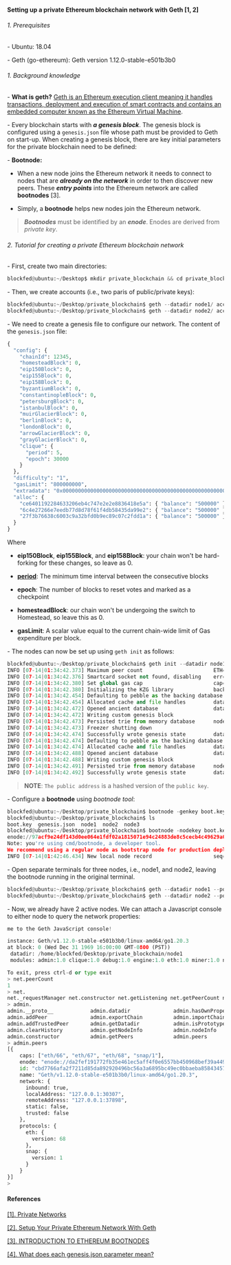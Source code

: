 #### Setting up a private Ethereum blockchain network with Geth [1, 2]

###### 1. Prerequisites

\- Ubuntu: 18.04

\- Geth (go-ethereum): Geth version 1.12.0-stable-e501b3b0

###### 1. Background knowledge

\- **What is geth?** [Geth is an Ethereum execution client meaning it handles transactions, deployment and execution of smart contracts and contains an embedded computer known as the Ethereum Virtual Machine](https://geth.ethereum.org/).

\- Every blockchain starts with ***a genesis block***. The genesis block is configured using a `genesis.json` file whose path must be provided to Geth on start-up. When creating a genesis block, there are key initial parameters for the private blockchain need to be defined:

\- **Bootnode:**

+ When a new node joins the Ethereum network it needs to connect to nodes that are ***already on the network*** in order to then discover new peers. These ***entry points*** into the Ethereum network are called **bootnodes** [3].

+ Simply, a **bootnode** helps new nodes join the Ethereum network. 

> ***Bootnodes*** must be identified by an ***enode***. Enodes are derived from *private key*.

###### 2. Tutorial for creating a private Ethereum blockchain network

\- First, create two main directories: 

```python
blockfed@ubuntu:~/Desktop$ mkdir private_blockchain && cd private_blockchain && mkdir node1 node2
```

\- Then, we create accounts (i.e., two paris of public/private keys): 

```python
blockfed@ubuntu:~/Desktop/private_blockchain$ geth --datadir node1/ account new
blockfed@ubuntu:~/Desktop/private_blockchain$ geth --datadir node2/ account new
```

\- We need to create a genesis file to configure our network. The content of the `genesis.json` file:

```python
{
  "config": {
    "chainId": 12345,
    "homesteadBlock": 0,
    "eip150Block": 0,
    "eip155Block": 0,
    "eip158Block": 0,
    "byzantiumBlock": 0,
    "constantinopleBlock": 0,
    "petersburgBlock": 0,
    "istanbulBlock": 0,
    "muirGlacierBlock": 0,
    "berlinBlock": 0,
    "londonBlock": 0,
    "arrowGlacierBlock": 0,
    "grayGlacierBlock": 0,
    "clique": {
      "period": 5,
      "epoch": 30000
    }
  },
  "difficulty": "1",
  "gasLimit": "800000000",
  "extradata": "0x00000000000000000000000000000000000000000000000000000000000000007df9a875a174b3bc565e6424a0050ebc1b2d1d820000000000000000000000000000000000000000000000000000000000000000000000000000000000000000000000000000000000000000000000000000000000",
  "alloc": {
    "ce6401192284633206eb4c747e2e2e8836418e5a": { "balance": "500000" },
    "6c4e27266e7eedb77d8d78f61f4db58435da99e2": { "balance": "500000" },
    "27f3b76638c6003c9a32bfd0b9ec89c07c2fdd1a": { "balance": "500000" }
  }
}
```

Where 

+ **eip150Block**, **eip155Block**, and **eip158Block**: your chain won't be hard-forking for these changes, so leave as 0.

+ [**period**](https://docs.klaytn.foundation/content/installation-guide/deployment/service-chain/references/genesis): The minimum time interval between the consecutive blocks

+ **epoch**: The number of blocks to reset votes and marked as a checkpoint
  
+ **homesteadBlock**: our chain won't be undergoing the switch to Homestead, so leave this as 0.

+ **gasLimit**: A scalar value equal to the current chain-wide limit of Gas expenditure per block. 

\- The nodes can now be set up using `geth init` as follows:

```python
blockfed@ubuntu:~/Desktop/private_blockchain$ geth init --datadir node1 genesis.json
INFO [07-14|01:34:42.373] Maximum peer count                       ETH=50 LES=0 total=50
INFO [07-14|01:34:42.376] Smartcard socket not found, disabling    err="stat /run/pcscd/pcscd.comm: no such file or directory"
INFO [07-14|01:34:42.380] Set global gas cap                       cap=50,000,000
INFO [07-14|01:34:42.380] Initializing the KZG library             backend=gokzg
INFO [07-14|01:34:42.454] Defaulting to pebble as the backing database 
INFO [07-14|01:34:42.454] Allocated cache and file handles         database=/home/blockfed/Desktop/private_blockchain/node1/geth/chaindata cache=16.00MiB handles=16
INFO [07-14|01:34:42.472] Opened ancient database                  database=/home/blockfed/Desktop/private_blockchain/node1/geth/chaindata/ancient/chain readonly=false
INFO [07-14|01:34:42.472] Writing custom genesis block 
INFO [07-14|01:34:42.473] Persisted trie from memory database      nodes=4 size=573.00B time="17.746µs" gcnodes=0 gcsize=0.00B gctime=0s livenodes=0 livesize=0.00B
INFO [07-14|01:34:42.473] Freezer shutting down 
INFO [07-14|01:34:42.474] Successfully wrote genesis state         database=chaindata hash=fe54df..bcf74c
INFO [07-14|01:34:42.474] Defaulting to pebble as the backing database 
INFO [07-14|01:34:42.474] Allocated cache and file handles         database=/home/blockfed/Desktop/private_blockchain/node1/geth/lightchaindata cache=16.00MiB handles=16
INFO [07-14|01:34:42.488] Opened ancient database                  database=/home/blockfed/Desktop/private_blockchain/node1/geth/lightchaindata/ancient/chain readonly=false
INFO [07-14|01:34:42.488] Writing custom genesis block 
INFO [07-14|01:34:42.491] Persisted trie from memory database      nodes=4 size=573.00B time="33.564µs" gcnodes=0 gcsize=0.00B gctime=0s livenodes=0 livesize=0.00B
INFO [07-14|01:34:42.492] Successfully wrote genesis state         database=lightchaindata hash=fe54df..bcf74c
```

> **NOTE**: `The public address` is a hashed version of the `public key`.

\- Configure a **bootnode** using *bootnode tool*:

```python
blockfed@ubuntu:~/Desktop/private_blockchain$ bootnode -genkey boot.key
blockfed@ubuntu:~/Desktop/private_blockchain$ ls
boot.key  genesis.json  node1  node2  node3
blockfed@ubuntu:~/Desktop/private_blockchain$ bootnode -nodekey boot.key -addr :30306
enode://97acf9e24df143d0ee064e1fdf02a1815071e94c24883de8c5cecb4c49629a0de0dde96c30a0d17c19ba62d037adf80df048f39db2b5fd0e69ff18a3771333e4@127.0.0.1:0?discport=30306
Note: you're using cmd/bootnode, a developer tool.
We recommend using a regular node as bootstrap node for production deployments.
INFO [07-14|01:42:46.434] New local node record                    seq=1,689,324,166,428 id=f1b7449a192092c8 ip=<nil> udp=0 tcp=0
```

\- Open separate terminals for three nodes, i.e., node1, and node2, leaving the bootnode running in the original terminal.

```python
blockfed@ubuntu:~/Desktop/private_blockchain$ geth --datadir node1 --port 30307 --bootnodes enode://97acf9e24df143d0ee064e1fdf02a1815071e94c24883de8c5cecb4c49629a0de0dde96c30a0d17c19ba62d037adf80df048f39db2b5fd0e69ff18a3771333e4@127.0.0.1:0?discport=30306  --networkid 12345 --unlock ce6401192284633206eb4c747e2e2e8836418e5a --password node1/password.txt --authrpc.port 8551
blockfed@ubuntu:~/Desktop/private_blockchain$ geth --datadir node2 --port 30308 --bootnodes enode://97acf9e24df143d0ee064e1fdf02a1815071e94c24883de8c5cecb4c49629a0de0dde96c30a0d17c19ba62d037adf80df048f39db2b5fd0e69ff18a3771333e4@127.0.0.1:0?discport=30306  --networkid 12345 --unlock 6c4e27266e7eedb77d8d78f61f4db58435da99e2 --password node2/password.txt --authrpc.port 8552
```

\- Now, we already have 2 active nodes. We can attach a Javascript console to either node to query the network properties:

```python
me to the Geth JavaScript console!

instance: Geth/v1.12.0-stable-e501b3b0/linux-amd64/go1.20.3
at block: 0 (Wed Dec 31 1969 16:00:00 GMT-0800 (PST))
 datadir: /home/blockfed/Desktop/private_blockchain/node1
 modules: admin:1.0 clique:1.0 debug:1.0 engine:1.0 eth:1.0 miner:1.0 net:1.0 rpc:1.0 txpool:1.0 web3:1.0

To exit, press ctrl-d or type exit
> net.peerCount
1
> net.
net._requestManager net.constructor net.getListening net.getPeerCount net.getVersion net.listening net.peerCount net.version 
> admin.
admin.__proto__            admin.datadir              admin.hasOwnProperty       admin.propertyIsEnumerable admin.startHTTP            admin.stopWS               
admin.addPeer              admin.exportChain          admin.importChain          admin.removePeer           admin.startRPC             admin.toLocaleString       
admin.addTrustedPeer       admin.getDatadir           admin.isPrototypeOf        admin.removeTrustedPeer    admin.startWS              admin.toString             
admin.clearHistory         admin.getNodeInfo          admin.nodeInfo             admin.sleep                admin.stopHTTP             admin.valueOf              
admin.constructor          admin.getPeers             admin.peers                admin.sleepBlocks          admin.stopRPC              
> admin.peers
[{
    caps: ["eth/66", "eth/67", "eth/68", "snap/1"],
    enode: "enode://da2fef191772fb35e461ec5aff4f0e6557bb450968bef39a449129f848f0f0d84e43e467814f683c0c8fbf1896248c457d820d16ab8a3314561e8c21f9cfd9ac@127.0.0.1:37898",
    id: "cbd7766afa2f7211d85da892920496bc56a3a6895bc49ec0bbaeba8584345738",
    name: "Geth/v1.12.0-stable-e501b3b0/linux-amd64/go1.20.3",
    network: {
      inbound: true,
      localAddress: "127.0.0.1:30307",
      remoteAddress: "127.0.0.1:37898",
      static: false,
      trusted: false
    },
    protocols: {
      eth: {
        version: 68
      },
      snap: {
        version: 1
      }
    }
}]
> 
```
#### References

[[1]. Private Networks](https://geth.ethereum.org/docs/fundamentals/private-network)

[[2]. Setup Your Private Ethereum Network With Geth](https://www.c-sharpcorner.com/article/setup-your-private-ethereum-network-with-geth2/)

[[3]. INTRODUCTION TO ETHEREUM BOOTNODES](https://ethereum.org/en/developers/docs/nodes-and-clients/bootnodes/#:~:text=When%20a%20new%20node%20joins,of%20bootnodes%20hardcoded%20into%20them.) 

[[4]. What does each genesis.json parameter mean?](https://ethereum.stackexchange.com/questions/2376/what-does-each-genesis-json-parameter-mean)
